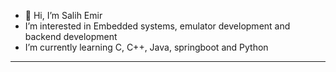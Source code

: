 - 👋 Hi, I’m Salih Emir
-  I’m interested in Embedded systems, emulator development and backend development
-  I’m currently learning C, C++, Java, springboot and Python

--------------------------------

   <img src="https://komarev.com/ghpvc/?username=your-github-Tigerinth&style=flat-square&color=blue" alt=""/>

<!---
Tigerinth/Tigerinth is a ✨ special ✨ repository because its `README.md` (this file) appears on your GitHub profile.
You can click the Preview link to take a look at your changes.
--->
